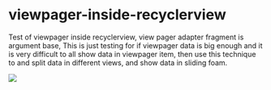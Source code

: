 # viewpager-inside-recyclerview
Test of viewpager inside recyclerview, view pager adapter fragment is argument base,  This is just testing for if viewpager data is big enough and it is very difficult to all show data in viewpager item, then use this technique to and split data in different views, and show data in sliding foam.

![](https://github.com/zeeshan5422/viewpager-inside-recyclerview/tree/master/app/demo/demo.gif)